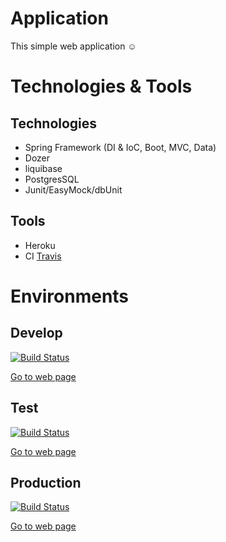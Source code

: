 # Application
This simple web application ☺
# Technologies & Tools
## Technologies
* Spring Framework (DI & IoC, Boot, MVC, Data)
* Dozer
* liquibase
* PostgresSQL
* Junit/EasyMock/dbUnit

## Tools
* Heroku
* CI [Travis](https://travis-ci.org/AlexKbit/iblog/branches)

# Environments
## Develop
[![Build Status](https://travis-ci.org/AlexKbit/iblog.svg?branch=develop)](https://travis-ci.org/AlexKbit/iblog)

[Go to web page](https://alex-blog-dev.herokuapp.com)
## Test
[![Build Status](https://travis-ci.org/AlexKbit/iblog.svg?branch=test)](https://travis-ci.org/AlexKbit/iblog)

[Go to web page](https://alex-blog-test.herokuapp.com)
## Production
[![Build Status](https://travis-ci.org/AlexKbit/iblog.svg?branch=master)](https://travis-ci.org/AlexKbit/iblog)

[Go to web page](https://alex-blog-prod.herokuapp.com)